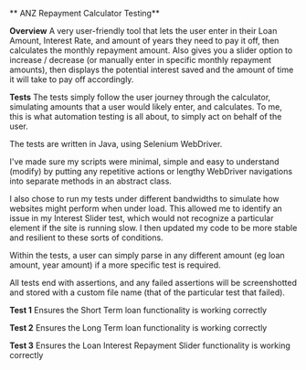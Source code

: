 **          ANZ Repayment Calculator Testing**

**Overview**
A very user-friendly tool that lets the user enter in their Loan Amount, Interest Rate, and amount of years they need to pay it off, then calculates the monthly repayment amount. Also gives you a slider option to increase / decrease (or manually enter in specific monthly repayment amounts), then displays the potential interest saved and the amount of time it will take to pay off accordingly.

**Tests**
The tests simply follow the user journey through the calculator, simulating amounts that a user would likely enter, and calculates. To me, this is what automation testing is all about, to simply act on behalf of the user.

The tests are written in Java, using Selenium WebDriver.

I've made sure my scripts were minimal, simple and easy to understand (modify) by putting any repetitive actions or lengthy WebDriver navigations into separate methods in an abstract class.  

I also chose to run my tests under different bandwidths to simulate how websites might perform when under load. This allowed me to identify an issue in my Interest Slider test, which would not recognize a particular element if the site is running slow. I then updated my code to be more stable and resilient to these sorts of conditions.

Within the tests, a user can simply parse in any different amount (eg loan amount, year amount) if a more specific test is required.

All tests end with assertions, and any failed assertions will be screenshotted and stored with a custom file name (that of the particular test that failed).

**Test 1**
Ensures the Short Term loan functionality is working correctly

**Test 2**
Ensures the Long Term loan functionality is working correctly

**Test 3**
Ensures the Loan Interest Repayment Slider functionality is working correctly
